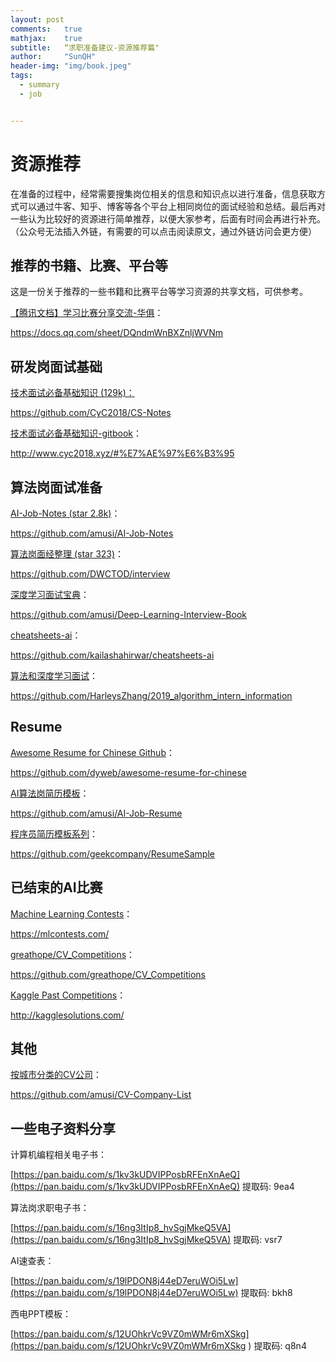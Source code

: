 ```yaml
---
layout: post
comments: 	true
mathjax: 	true
subtitle: 	“求职准备建议-资源推荐篇"
author: 	"SunQH"
header-img: "img/book.jpeg"
tags:
  - summary
  - job


---
```




# 资源推荐

在准备的过程中，经常需要搜集岗位相关的信息和知识点以进行准备，信息获取方式可以通过牛客、知乎、博客等各个平台上相同岗位的面试经验和总结。最后再对一些认为比较好的资源进行简单推荐，以便大家参考，后面有时间会再进行补充。（公众号无法插入外链，有需要的可以点击阅读原文，通过外链访问会更方便）

## 推荐的书籍、比赛、平台等

这是一份关于推荐的一些书籍和比赛平台等学习资源的共享文档，可供参考。

[【腾讯文档】学习比赛分享交流-华俱](https://docs.qq.com/sheet/DQndmWnBXZnljWVNm)：

https://docs.qq.com/sheet/DQndmWnBXZnljWVNm

## 研发岗面试基础

[技术面试必备基础知识 (129k)：](https://github.com/CyC2018/CS-Notes)

https://github.com/CyC2018/CS-Notes

[技术面试必备基础知识-gitbook](http://www.cyc2018.xyz/#%E7%AE%97%E6%B3%95)：

http://www.cyc2018.xyz/#%E7%AE%97%E6%B3%95

## 算法岗面试准备

[AI-Job-Notes (star 2.8k)](https://github.com/amusi/AI-Job-Notes)：

https://github.com/amusi/AI-Job-Notes

[算法岗面经整理 (star 323)](https://github.com/DWCTOD/interview)：

https://github.com/DWCTOD/interview

[深度学习面试宝典](https://github.com/amusi/Deep-Learning-Interview-Book)：

https://github.com/amusi/Deep-Learning-Interview-Book

[cheatsheets-ai](https://github.com/kailashahirwar/cheatsheets-ai)：

https://github.com/kailashahirwar/cheatsheets-ai

[算法和深度学习面试](https://github.com/HarleysZhang/2019_algorithm_intern_information)：

https://github.com/HarleysZhang/2019_algorithm_intern_information

## Resume

[Awesome Resume for Chinese Github](https://github.com/dyweb/awesome-resume-for-chinese)：

https://github.com/dyweb/awesome-resume-for-chinese

[AI算法岗简历模板](https://github.com/amusi/AI-Job-Resume)：

https://github.com/amusi/AI-Job-Resume

[程序员简历模板系列](https://github.com/geekcompany/ResumeSample)：

https://github.com/geekcompany/ResumeSample

## 已结束的AI比赛

[Machine Learning Contests](https://mlcontests.com/)：

https://mlcontests.com/

[greathope/CV_Competitions](https://github.com/greathope/CV_Competitions)：

https://github.com/greathope/CV_Competitions

[Kaggle Past Competitions](http://kagglesolutions.com/)：

http://kagglesolutions.com/

## 其他

[按城市分类的CV公司](https://github.com/amusi/CV-Company-List)：

https://github.com/amusi/CV-Company-List

## 一些电子资料分享

计算机编程相关电子书：

[https://pan.baidu.com/s/1kv3kUDVIPPosbRFEnXnAeQ](https://pan.baidu.com/s/1kv3kUDVIPPosbRFEnXnAeQ) 提取码: 9ea4

算法岗求职电子书：

[https://pan.baidu.com/s/16ng3ItIp8_hvSgjMkeQ5VA](https://pan.baidu.com/s/16ng3ItIp8_hvSgjMkeQ5VA) 提取码: vsr7

AI速查表：

[https://pan.baidu.com/s/19lPDON8j44eD7eruWOi5Lw](https://pan.baidu.com/s/19lPDON8j44eD7eruWOi5Lw) 提取码: bkh8

西电PPT模板：

[https://pan.baidu.com/s/12UOhkrVc9VZ0mWMr6mXSkg](https://pan.baidu.com/s/12UOhkrVc9VZ0mWMr6mXSkg ) 提取码: q8n4